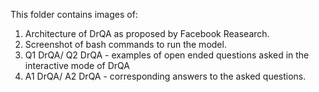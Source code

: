 This folder contains images of: 
1. Architecture of DrQA as proposed by Facebook Reasearch.
2. Screenshot of bash commands to run the model.   
3. Q1 DrQA/ Q2 DrQA - examples of open ended questions asked in the interactive mode of DrQA 
4. A1 DrQA/ A2 DrQA - corresponding answers to the asked questions.
